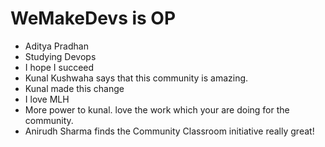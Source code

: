 # WeMakeDevs is OP

- Aditya Pradhan
- Studying Devops
- I hope I succeed
- Kunal Kushwaha says that this community is amazing.
- Kunal made this change
- I love MLH
- More power to kunal. love the work which your are doing for the community.
- Anirudh Sharma finds the Community Classroom initiative really great!

